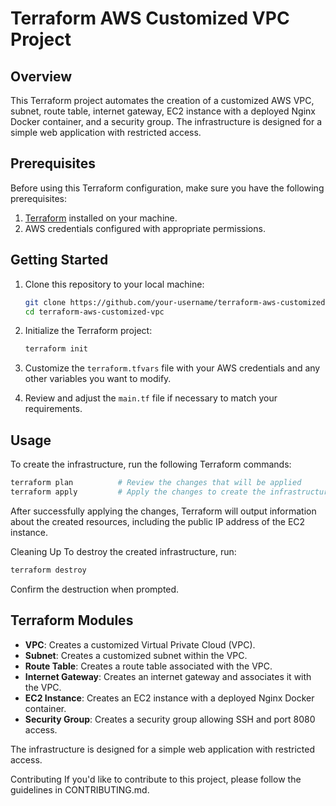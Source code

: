 # Terraform AWS Customized VPC Project

## Overview

This Terraform project automates the creation of a customized AWS VPC, subnet, route table, internet gateway, EC2 instance with a deployed Nginx Docker container, and a security group. The infrastructure is designed for a simple web application with restricted access.

## Prerequisites

Before using this Terraform configuration, make sure you have the following prerequisites:

1. [Terraform](https://www.terraform.io/) installed on your machine.
2. AWS credentials configured with appropriate permissions.

## Getting Started

1. Clone this repository to your local machine:

    ```bash
    git clone https://github.com/your-username/terraform-aws-customized-vpc.git
    cd terraform-aws-customized-vpc
    ```

2. Initialize the Terraform project:

    ```bash
    terraform init
    ```

3. Customize the `terraform.tfvars` file with your AWS credentials and any other variables you want to modify.

4. Review and adjust the `main.tf` file if necessary to match your requirements.

## Usage

To create the infrastructure, run the following Terraform commands:

```bash
terraform plan          # Review the changes that will be applied
terraform apply         # Apply the changes to create the infrastructure
```

After successfully applying the changes, Terraform will output information about the created resources, including the public IP address of the EC2 instance.

Cleaning Up
To destroy the created infrastructure, run:

```bash
terraform destroy
```
Confirm the destruction when prompted.

## Terraform Modules

- **VPC**: Creates a customized Virtual Private Cloud (VPC).
- **Subnet**: Creates a customized subnet within the VPC.
- **Route Table**: Creates a route table associated with the VPC.
- **Internet Gateway**: Creates an internet gateway and associates it with the VPC.
- **EC2 Instance**: Creates an EC2 instance with a deployed Nginx Docker container.
- **Security Group**: Creates a security group allowing SSH and port 8080 access.

The infrastructure is designed for a simple web application with restricted access.


Contributing
If you'd like to contribute to this project, please follow the guidelines in CONTRIBUTING.md.







